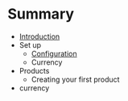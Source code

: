 # Summary

* [Introduction](README.md)
* Set up
   * [Configuration](configuration.md)
   * Currency
* Products
   * Creating your first product
* currency

